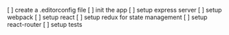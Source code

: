 [ ] create a .editorconfig file
[ ] init the app
[ ] setup express server
[ ] setup webpack
[ ] setup react
[ ] setup redux for state management
[ ] setup react-router
[ ] setup tests
